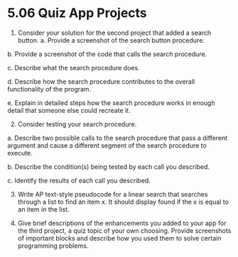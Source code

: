 # 5.06 Quiz App Projects

1. Consider your solution for the second project that added a search button.
a. Provide a screenshot of the search button procedure.

b. Provide a screenshot of the code that calls the search procedure.

c. Describe what the search procedure does.

d. Describe how the search procedure contributes to the overall functionality of the program.

e. Explain in detailed steps how the search procedure works in enough detail that someone else could recreate it.


2. Consider testing your search procedure.

a. Describe two possible calls to the search procedure that pass a different argument and cause a different segment of the search procedure to execute.

b. Describe the condition(s) being tested by each call you described.

c. Identify the results of each call you described.


3. Write AP text-style pseudocode for a linear search that searches through a list to find an item x. It should display found if the x is equal to an item in the list.


4. Give brief descriptions of the enhancements you added to your app for the third project, a quiz topic of your own choosing. Provide screenshots of important blocks and describe how you used them to solve certain programming problems.
